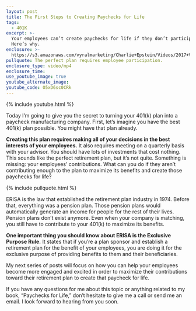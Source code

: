```yaml
---
layout: post
title: The First Steps to Creating Paychecks for Life
tags:
  - 401K
excerpt: >-
  Your employees can’t create paychecks for life if they don’t participate.
  Here’s why.
enclosure: >-
  https://s3.amazonaws.com/vyralmarketing/Charlie+Epstein/Videos/2017+Videos/Paychecks+For+Life+-+The+401K+Coach.mp4
pullquote: The perfect plan requires employee participation.
enclosure_type: video/mp4
enclosure_time:
use_youtube_image: true
youtube_alternate_image:
youtube_code: O5xD6sc0CRk
---
```



{% include youtube.html %}

Today I’m going to give you the secret to turning your 401(k) plan into a paycheck manufacturing company. First, let’s imagine you have the best 401(k) plan possible. You might have that plan already.

**Creating this plan requires making all of your decisions in the best interests of your employees.** It also requires meeting on a quarterly basis with your advisor. You should have lots of investments that cost nothing. This sounds like the perfect retirement plan, but it’s not quite. Something is missing: your employees’ contributions. What can you do if they aren’t contributing enough to the plan to maximize its benefits and create those paychecks for life?

{% include pullquote.html %}

ERISA is the law that established the retirement plan industry in 1974. Before that, everything was a pension plan. Those pension plans would automatically generate an income for people for the rest of their lives. Pension plans don’t exist anymore. Even when your company is matching, you still have to contribute to your 401(k) to maximize its benefits.

**One important thing you should know about ERISA is the Exclusive Purpose Rule.** It states that if you’re a plan sponsor and establish a retirement plan for the benefit of your employees, you are doing it for the exclusive purpose of providing benefits to them and their beneficiaries.

My next series of posts will focus on how you can help your employees become more engaged and excited in order to maximize their contributions toward their retirement plan to create that paycheck for life.

If you have any questions for me about this topic or anything related to my book, “Paychecks for Life,” don’t hesitate to give me a call or send me an email. I look forward to hearing from you soon.